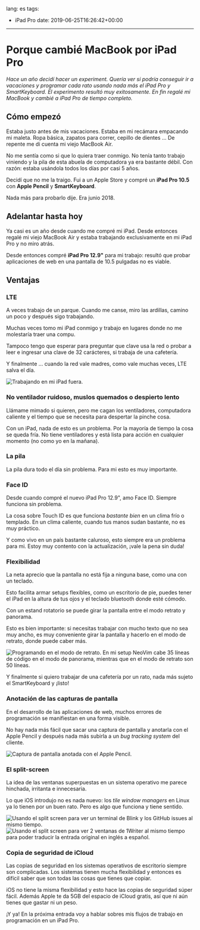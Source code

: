 lang: es
tags:
  - iPad Pro
date: 2019-06-25T16:26:42+00:00

---

# Porque cambié MacBook por iPad Pro

_Hace un año decidí hacer un experiment. Quería ver si podría conseguir ir a vacaciones y programar cada rato usando nada más el iPad Pro y SmartKeyboard. El experimento resultó muy exitosamente. En fin regalé mi MacBook y cambié a iPad Pro de tiempo completo._

## Cómo empezó

Estaba justo antes de mis vacaciones. Estaba en mi recámara empacando mi maleta. Ropa básica, zapatos para correr, cepillo de dientes ... De repente me di cuenta mi viejo MacBook Air.

No me sentía como si que lo quiera traer conmigo. No tenía tanto trabajo viniendo y la pila de esta abuela de computadora ya era bastante débil. Con razón: estaba usándola todos los días por casi 5 años.

Decidí que no me la traigo. Fui a un Apple Store y compré un **iPad Pro 10.5** con **Apple Pencil** y **SmartKeyboard**.

Nada más para probarlo dije. Era junio 2018.

## Adelantar hasta hoy

Ya casi es un año desde cuando me compré mi iPad. Desde entonces regalé mi viejo MacBook Air y estaba trabajando exclusivamente en mi iPad Pro y no miro atrás.

Desde entonces compré **iPad Pro 12.9"** para mi trabajo: resultó que probar aplicaciones de web en una pantalla de 10.5 pulgadas no es viable.

## Ventajas

### LTE

A veces trabajo de un parque. Cuando me canse, miro las ardillas, camino un poco y después sigo trabajando.

Muchas veces tomo mi iPad conmigo y trabajo en lugares donde no me molestaría traer una compu.

Tampoco tengo que esperar para preguntar que clave usa la red o probar a leer e ingresar una clave de 32 carácteres, si trabaja de una cafetería.

Y finalmente ... cuando la red vale madres, como vale muchas veces, LTE salva el día.

![Trabajando en mi iPad fuera.](working-outside.jpg)

### No ventilador ruidoso, muslos quemados o despierto lento

Llámame mimado si quieren, pero me cagan los ventiladores, computadora caliente y el tiempo que se necesita para despertar la pinche cosa.

Con un iPad, nada de esto es un problema. Por la mayoría de tiempo la cosa se queda fría. No tiene ventiladores y está lista para acción en cualquier momento (no como yo en la mañana).

### La pila

La pila dura todo el día sin problema. Para mi esto es muy importante.

### Face ID

Desde cuando compré el nuevo iPad Pro 12.9", amo Face ID. Siempre funciona sin problema.

La cosa sobre Touch ID es que funciona _bastante bien_ en un clima frío o templado. En un clima caliente, cuando tus manos sudan bastante, no es muy práctico.

Y como vivo en un país bastante caluroso, esto siempre era un problema para mi. Estoy muy contento con la actualización, ¡vale la pena sin duda!

### Flexibilidad

La neta aprecio que la pantalla no está fija a ninguna base, como una con un teclado.

Esto facilita armar setups flexibles, como un escritorio de pie, puedes tener el iPad en la altura de tus ojos y el teclado bluetooth donde esté cómodo.

Con un estand rotatorio se puede girar la pantalla entre el modo retrato y panorama.

Esto es bien importante: si necesitas trabajar con mucho texto que no sea muy ancho, es muy conveniente girar la pantalla y hacerlo en el modo de retrato, donde puede caber más.

![Programando en el modo de retrato. En mi setup NeoVim cabe 35 líneas de código en el modo de panorama, mientras que en el modo de retrato son 50 líneas.](portrait-mode-editing.png)

Y finalmente si quiero trabajar de una cafetería por un rato, nada más sujeto el SmartKeyboard y ¡listo!

### Anotación de las capturas de pantalla

En el desarrollo de las aplicaciones de web, muchos errores de programación se manifiestan en una forma visible.

No hay nada más fácil que sacar una captura de pantalla y anotarla con el Apple Pencil y después nada más subirla a un _bug tracking system_ del cliente.

![Captura de pantalla anotada con el Apple Pencil.](screenshot-annotation.jpg)

### El split-screen

La idea de las ventanas superpuestas en un sistema operativo me parece hinchada, irritanta e innecesaria.

Lo que iOS introdujo no es nada nuevo: los _tile window managers_ en Linux ya lo tienen por un buen rato. Pero es algo que funciona y tiene sentido.

![Usando el split screen para ver un terminal de Blink y los GitHub issues al mismo tiempo.](split-screen-1.png)
![Usando el split screen para ver 2 ventanas de 1Writer al mismo tiempo para poder traducir la entrada original en inglés a español.](split-screen-2.png)

### Copia de seguridad de iCloud

Las copias de seguridad en los sistemas operativos de escritorio siempre son complicadas. Los sistemas tienen mucha flexibilidad y entonces es difícil saber que son todas las cosas que tienes que copiar.

iOS no tiene la misma flexibilidad y esto hace las copias de seguridad súper fácil. Además Apple te da 5GB del espacio de iCloud gratis, así que ni aún tienes que gastar ni un peso.

¡Y ya! En la próxima entrada voy a hablar sobres mis flujos de trabajo en programación en un iPad Pro.